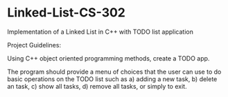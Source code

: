 # Linked-List-CS-302
Implementation of a Linked List in C++ with TODO list application

Project Guidelines:

Using C++ object oriented programming methods, create a TODO app.

The program should provide a menu of choices that the user can use to do basic operations on the TODO list
such as a) adding a new task, b) delete an task, c) show all tasks, d) remove all tasks, or simply to exit.
